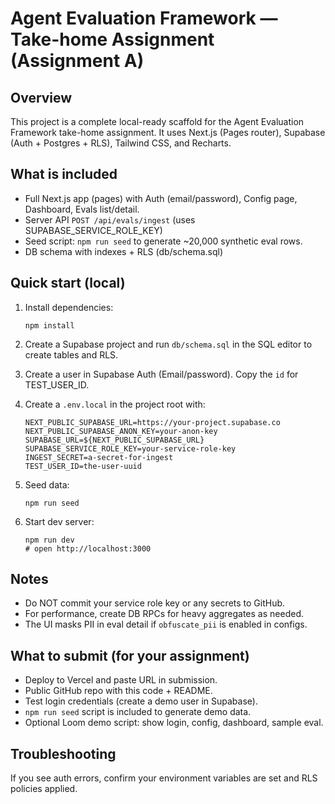 # Agent Evaluation Framework — Take-home Assignment (Assignment A)

## Overview
This project is a complete local-ready scaffold for the Agent Evaluation Framework take-home assignment.
It uses Next.js (Pages router), Supabase (Auth + Postgres + RLS), Tailwind CSS, and Recharts.

## What is included
- Full Next.js app (pages) with Auth (email/password), Config page, Dashboard, Evals list/detail.
- Server API `POST /api/evals/ingest` (uses SUPABASE_SERVICE_ROLE_KEY)
- Seed script: `npm run seed` to generate ~20,000 synthetic eval rows.
- DB schema with indexes + RLS (db/schema.sql)

## Quick start (local)
1. Install dependencies:
   ```
   npm install
   ```

2. Create a Supabase project and run `db/schema.sql` in the SQL editor to create tables and RLS.

3. Create a user in Supabase Auth (Email/password). Copy the `id` for TEST_USER_ID.

4. Create a `.env.local` in the project root with:
   ```
   NEXT_PUBLIC_SUPABASE_URL=https://your-project.supabase.co
   NEXT_PUBLIC_SUPABASE_ANON_KEY=your-anon-key
   SUPABASE_URL=${NEXT_PUBLIC_SUPABASE_URL}
   SUPABASE_SERVICE_ROLE_KEY=your-service-role-key
   INGEST_SECRET=a-secret-for-ingest
   TEST_USER_ID=the-user-uuid
   ```

5. Seed data:
   ```
   npm run seed
   ```

6. Start dev server:
   ```
   npm run dev
   # open http://localhost:3000
   ```

## Notes
- Do NOT commit your service role key or any secrets to GitHub.
- For performance, create DB RPCs for heavy aggregates as needed.
- The UI masks PII in eval detail if `obfuscate_pii` is enabled in configs.

## What to submit (for your assignment)
- Deploy to Vercel and paste URL in submission.
- Public GitHub repo with this code + README.
- Test login credentials (create a demo user in Supabase).
- `npm run seed` script is included to generate demo data.
- Optional Loom demo script: show login, config, dashboard, sample eval.

## Troubleshooting
If you see auth errors, confirm your environment variables are set and RLS policies applied.


